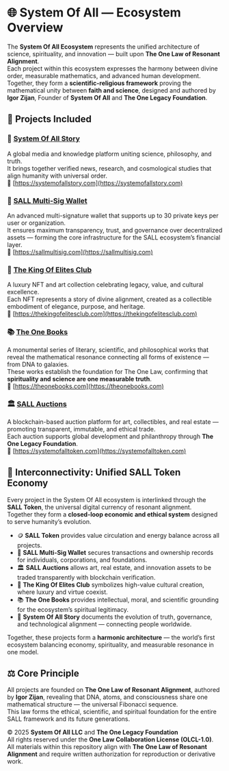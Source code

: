 # 🌐 System Of All — Ecosystem Overview

The **System Of All Ecosystem** represents the unified architecture of science, spirituality, and innovation — built upon **The One Law of Resonant Alignment**.  
Each project within this ecosystem expresses the harmony between divine order, measurable mathematics, and advanced human development.  
Together, they form a **scientific-religious framework** proving the mathematical unity between **faith and science**, designed and authored by **Igor Zijan**, Founder of **System Of All** and **The One Legacy Foundation**.



## 🔹 Projects Included

### 📰 [System Of All Story](./SystemOfAllStory.md)
A global media and knowledge platform uniting science, philosophy, and truth.  
It brings together verified news, research, and cosmological studies that align humanity with universal order.  
🔗 [https://systemofallstory.com](https://systemofallstory.com)



### 🔐 [SALL Multi-Sig Wallet](./SALL_MultiSig_Wallet.md)
An advanced multi-signature wallet that supports up to 30 private keys per user or organization.  
It ensures maximum transparency, trust, and governance over decentralized assets — forming the core infrastructure for the SALL ecosystem’s financial layer.  
🔗 [https://sallmultisig.com](https://sallmultisig.com)



### 👑 [The King Of Elites Club](./KingOfElitesClub.md)
A luxury NFT and art collection celebrating legacy, value, and cultural excellence.  
Each NFT represents a story of divine alignment, created as a collectible embodiment of elegance, purpose, and heritage.  
🔗 [https://thekingofelitesclub.com](https://thekingofelitesclub.com)



### 📚 [The One Books](./TheOneBooks.md)
A monumental series of literary, scientific, and philosophical works that reveal the mathematical resonance connecting all forms of existence — from DNA to galaxies.  
These works establish the foundation for The One Law, confirming that **spirituality and science are one measurable truth**.  
🔗 [https://theonebooks.com](https://theonebooks.com)



### 🏛️ [SALL Auctions](./SALL_Auctions.md)
A blockchain-based auction platform for art, collectibles, and real estate — promoting transparent, immutable, and ethical trade.  
Each auction supports global development and philanthropy through **The One Legacy Foundation**.  
🔗 [https://systemofalltoken.com](https://systemofalltoken.com)



## 🔄 Interconnectivity: Unified SALL Token Economy

Every project in the System Of All ecosystem is interlinked through the **SALL Token**, the universal digital currency of resonant alignment.  
Together they form a **closed-loop economic and ethical system** designed to serve humanity’s evolution.

- 🪙 **SALL Token** provides value circulation and energy balance across all projects.  
- 💼 **SALL Multi-Sig Wallet** secures transactions and ownership records for individuals, corporations, and foundations.  
- 🏛️ **SALL Auctions** allows art, real estate, and innovation assets to be traded transparently with blockchain verification.  
- 👑 **The King Of Elites Club** symbolizes high-value cultural creation, where luxury and virtue coexist.  
- 📚 **The One Books** provides intellectual, moral, and scientific grounding for the ecosystem’s spiritual legitimacy.  
- 📰 **System Of All Story** documents the evolution of truth, governance, and technological alignment — connecting people worldwide.  

Together, these projects form a **harmonic architecture** — the world’s first ecosystem balancing economy, spirituality, and measurable resonance in one model.



## ⚖️ Core Principle

All projects are founded on **The One Law of Resonant Alignment**, authored by **Igor Zijan**, revealing that DNA, atoms, and consciousness share one mathematical structure — the universal Fibonacci sequence.  
This law forms the ethical, scientific, and spiritual foundation for the entire SALL framework and its future generations.



© 2025 **System Of All LLC** and **The One Legacy Foundation**  
All rights reserved under the **One Law Collaboration License (OLCL-1.0)**.  
All materials within this repository align with **The One Law of Resonant Alignment** and require written authorization for reproduction or derivative work.
